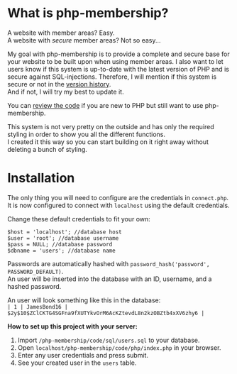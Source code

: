 # What is php-membership?
A website with member areas? Easy.  
A website with _secure_ member areas? Not so easy...  
  
My goal with php-membership is to provide a complete and secure base for your website to be built upon when using member areas. I also want to let users know if this system is up-to-date with the latest version of PHP and is secure against SQL-injections. Therefore, I will mention if this system is secure or not in the [version history](https://github.com/OscarBjurestrand/php-membership/blob/master/project-info/CHANGELOG.md).  
And if not, I will try my best to update it.  
  
You can [review the code](https://github.com/OscarBjurestrand/php-membership/wiki/Review-the-code) if you are new to PHP but still want to use php-membership. 
    
This system is not very pretty on the outside and has only the required styling in order to show you all the different functions.  
I created it this way so you can start building on it right away without deleting a bunch of styling.
  
  
# Installation  
  
The only thing you will need to configure are the credentials in `connect.php`.  
It is now configured to connect with `localhost` using the default credentials.  
  
Change these default credentials to fit your own:
```
$host = 'localhost'; //database host
$user = 'root'; //database username
$pass = NULL; //database password
$dbname = 'users'; //database name
```  
  
Passwords are automatically hashed with `password_hash('password', PASSWORD_DEFAULT)`.  
An user will be inserted into the database with an ID, username, and a hashed password.   
  
An user will look something like this in the database:  
`| 1 | JamesBond16 | $2y$10$ZClCKTG4SGFna9fXUTYkvOrM6AcKZtevdL8n2kzOBZtb4xXV6zhy6 |`  
  
**How to set up this project with your server:**
1. Import `/php-membership/code/sql/users.sql` to your database.
2. Open `localhost/php-membership/code/php/index.php` in your browser.
3. Enter any user credentials and press submit.
4. See your created user in the `users` table.
